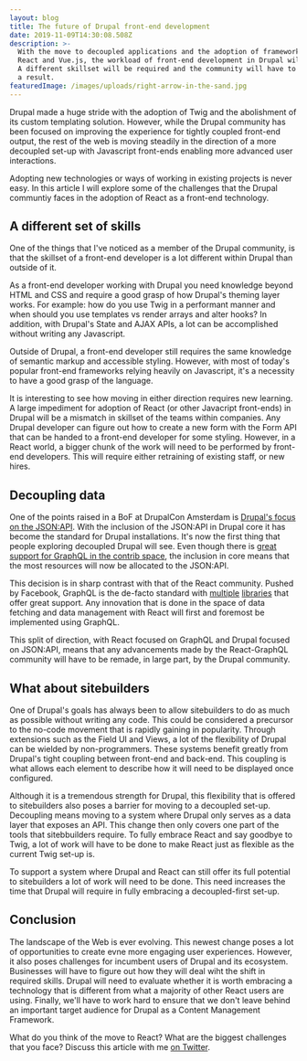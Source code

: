 ```yaml
---
layout: blog
title: The future of Drupal front-end development
date: 2019-11-09T14:30:08.508Z
description: >-
  With the move to decoupled applications and the adoption of frameworks like 
  React and Vue.js, the workload of front-end development in Drupal will change. 
  A different skillset will be required and the community will have to adjust as 
  a result.
featuredImage: /images/uploads/right-arrow-in-the-sand.jpg
---
```

Drupal made a huge stride with the adoption of Twig and the abolishment of its custom templating solution. However, while the Drupal community has been focused on improving the experience for tightly coupled front-end output, the rest of the web is moving steadily in the direction of a more decoupled set-up with Javascript front-ends enabling more advanced user interactions.

Adopting new technologies or ways of working in existing projects is never easy. In this article I will explore some of the challenges that the Drupal communtiy faces in the adoption of React as a front-end technology.

<h2>A different set of skills</h2>

One of the things that I've noticed as a member of the Drupal community, is that the skillset of a front-end developer is a lot different within Drupal than outside of it. 

As a front-end developer working with Drupal you need knowledge beyond HTML and CSS and require a good grasp of how Drupal's theming layer works. For example: how do you use Twig in a performant manner and when should you use templates vs render arrays and alter hooks? In addition, with Drupal's State and AJAX APIs, a lot can be accomplished without writing any Javascript.

Outside of Drupal, a front-end developer still requires the same knowledge of semantic markup and accessible styling. However, with most of today's popular front-end frameworks relying heavily on Javascript, it's a necessity to have a good grasp of the language.

It is interesting to see how moving in either direction requires new learning. A large impediment for adoption of React (or other Javacript front-ends) in Drupal will be a mismatch in skillset of the teams within companies. Any Drupal developer can figure out how to create a new form with the Form API that can be handed to a front-end developer for some styling. However, in a React world, a bigger chunk of the work will need to be performed by front-end developers. This will require either retraining of existing staff, or new hires.

<h2>Decoupling data</h2>

One of the points raised in a BoF at DrupalCon Amsterdam is [Drupal's focus on the JSON:API](https://dri.es/headless-cms-rest-vs-jsonapi-vs-graphql). With the inclusion of the JSON:API in Drupal core it has become the standard for Drupal installations. It's now the first thing that people exploring decoupled Drupal will see. Even though there is [great support for GraphQL in the contrib space](https://www.drupal.org/project/graphql), the inclusion in core means that the most resources will now be allocated to the JSON:API.

This decision is in sharp contrast with that of the React community. Pushed by Facebook, GraphQL is the de-facto standard with [multiple](https://relay.dev/) [libraries](https://www.apollographql.com/) that offer great support. Any innovation that is done in the space of data fetching and data management with React will first and foremost be implemented using GraphQL.

This split of direction, with React focused on GraphQL and Drupal focused on JSON:API, means that any advancements made by the React-GraphQL community will have to be remade, in large part, by the Drupal community.

<h2>What about sitebuilders</h2>

One of Drupal's goals has always been to allow sitebuilders to do as much as possible without writing any code. This could be considered a precursor to the no-code movement that is rapidly gaining in popularity. Through extensions such as the Field UI and Views, a lot of the flexibility of Drupal can be wielded by non-programmers. These systems benefit greatly from Drupal's tight coupling between front-end and back-end. This coupling is what allows each element to describe how it will need to be displayed once configured.

Although it is a tremendous strength for Drupal, this flexibility that is offered to sitebuilders also poses a barrier for moving to a decoupled set-up. Decoupling means moving to a system where Drupal only serves as a data layer that exposes an API. This change then only covers one part of the tools that sitebbuilders require. To fully embrace React and say goodbye to Twig, a lot of work will have to be done to make React just as flexible as the current Twig set-up is.
 
To support a system where Drupal and React can still offer its full potential to sitebuilders a lot of work will need to be done. This need increases the time that Drupal will require in fully embracing a decoupled-first set-up. 

<h2>Conclusion</h2>
 
The landscape of the Web is ever evolving. This newest change poses a lot of opportunities to create evne more engaging user experiences. However, it also poses challenges for incumbent users of Drupal and its ecosystem. Businesses will have to figure out how they will deal wiht the shift in  required skills. Drupal will need to evaluate whether it is worth embracing a technology that is different from what a majority of other React users are using. Finally, we'll have to work hard to ensure that we don't leave behind an important target audience for Drupal as a Content Management Framework.

What do you think of the move to React? What are the biggest challenges that you face? Discuss this article with me <a href="https://www.twitter.com/Kingdutch" title="My twitter profile">on Twitter</a>. 
 


